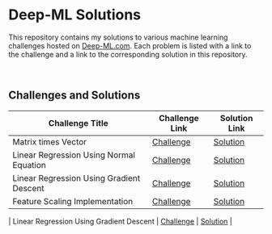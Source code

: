 # Deep-ML Solutions

This repository contains my solutions to various machine learning challenges hosted on [Deep-ML.com](https://deep-ml.com). Each problem is listed with a link to the challenge and a link to the corresponding solution in this repository.

<br>

## Challenges and Solutions

| Challenge Title | Challenge Link | Solution Link |
| --------------- | -------------- | ------------- |
| Matrix times Vector | [Challenge](https://www.deep-ml.com/problem/Matrix%20times%20Vector) | [Solution](Solutions/Matrix-times-Vector.py) |
| Linear Regression Using Normal Equation | [Challenge](https://www.deep-ml.com/problem/Linear%20Regression%20Using%20Normal%20Equation) | [Solution](Solutions/Linear-Regression-Using-Normal-Equation.py) |
| Linear Regression Using Gradient Descent | [Challenge](https://www.deep-ml.com/problem/Linear%20Regression%20Using%20Gradient%20Descent) | [Solution](Solutions\Linear-Regression-Using-Gradient-Descent.py) | 
| Feature Scaling Implementation | [Challenge](https://www.deep-ml.com/problem/Feature%20Scaling%20Implementation) | [Solution](Solutions\Feature-Scaling-Implementation.py) | 

| Linear Regression Using Gradient Descent | [Challenge](https://www.deep-ml.com/problem/Linear%20Regression%20Using%20Gradient%20Descent) | [Solution](Solutions/Linear-Regression-Using-Gradient-Descent.py) | 

